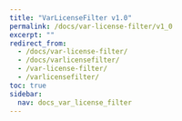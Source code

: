 ```yaml
---
title: "VarLicenseFilter v1.0"
permalink: /docs/var-license-filter/v1_0
excerpt: ""
redirect_from:
  - /docs/var-license-filter/
  - /docs/varlicensefilter/
  - /var-license-filter/
  - /varlicensefilter/
toc: true
sidebar:
  nav: docs_var_license_filter
---
```

